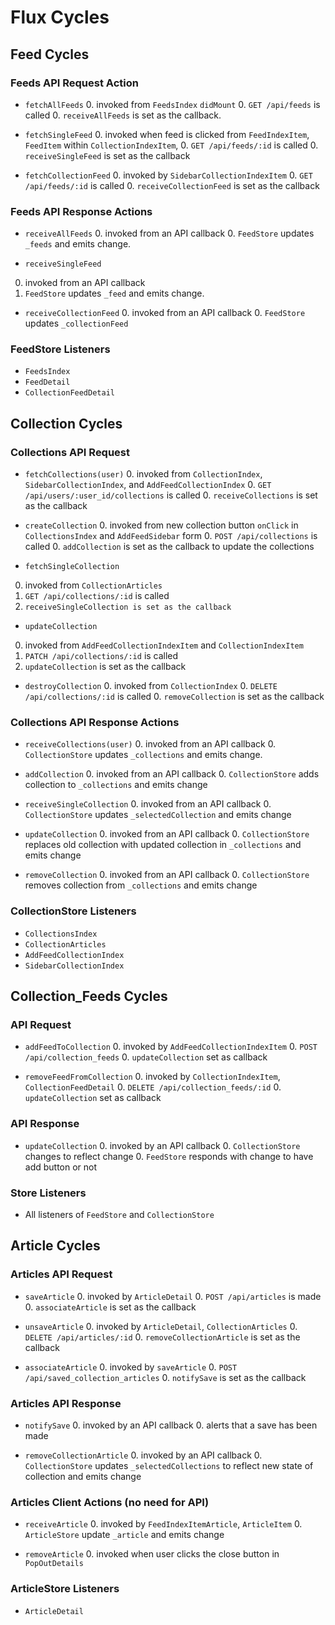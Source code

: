 # Flux Cycles

## Feed Cycles

### Feeds API Request Action

* `fetchAllFeeds`
  0. invoked from `FeedsIndex`
  `didMount`
  0. `GET /api/feeds` is called
  0. `receiveAllFeeds` is set as the callback.

* `fetchSingleFeed`
  0. invoked when feed is clicked from `FeedIndexItem`, `FeedItem` within `CollectionIndexItem`,
  0. `GET /api/feeds/:id` is called
  0. `receiveSingleFeed` is set as the callback

* `fetchCollectionFeed`
  0. invoked by `SidebarCollectionIndexItem`
  0. `GET /api/feeds/:id` is called
  0. `receiveCollectionFeed` is set as the callback

### Feeds API Response Actions

* `receiveAllFeeds`
  0. invoked from an API callback
  0. `FeedStore` updates `_feeds` and emits change.

* `receiveSingleFeed`
 0. invoked from an API callback
 0. `FeedStore` updates `_feed` and emits change.

* `receiveCollectionFeed`
  0. invoked from an API callback
  0. `FeedStore` updates `_collectionFeed`

### FeedStore Listeners

* `FeedsIndex`
* `FeedDetail`
* `CollectionFeedDetail`

## Collection Cycles

### Collections API Request

* `fetchCollections(user)`
  0. invoked from `CollectionIndex`, `SidebarCollectionIndex`, and `AddFeedCollectionIndex`
  0. `GET /api/users/:user_id/collections` is called
  0. `receiveCollections` is set as the callback

* `createCollection`
  0. invoked from new collection button `onClick` in `CollectionsIndex` and `AddFeedSidebar` form
  0. `POST /api/collections` is called
  0. `addCollection` is set as the callback to update the collections

* `fetchSingleCollection`
 0. invoked from `CollectionArticles`
 0. `GET /api/collections/:id` is called
 0. `receiveSingleCollection is set as the callback`

* `updateCollection`
 0. invoked from `AddFeedCollectionIndexItem` and `CollectionIndexItem`
 0. `PATCH /api/collections/:id` is called
 0. `updateCollection` is set as the callback  

* `destroyCollection`
  0. invoked from `CollectionIndex`
  0. `DELETE /api/collections/:id` is called
  0. `removeCollection` is set as the callback

### Collections API Response Actions

* `receiveCollections(user)`
  0. invoked from an API callback
  0. `CollectionStore` updates `_collections` and emits change.

* `addCollection`
  0. invoked from an API callback
  0. `CollectionStore` adds collection to `_collections` and emits change

* `receiveSingleCollection`
  0. invoked from an API callback
  0. `CollectionStore` updates `_selectedCollection` and emits change

* `updateCollection`
  0. invoked from an API callback
  0. `CollectionStore` replaces old collection with updated collection in `_collections` and emits change

* `removeCollection`
  0. invoked from an API callback
  0. `CollectionStore` removes collection from `_collections` and emits change

### CollectionStore Listeners

* `CollectionsIndex`
* `CollectionArticles`
* `AddFeedCollectionIndex`
* `SidebarCollectionIndex`

## Collection_Feeds Cycles

### API Request
* `addFeedToCollection`
  0. invoked by `AddFeedCollectionIndexItem`
  0. `POST /api/collection_feeds`
  0. `updateCollection` set as callback

* `removeFeedFromCollection`
  0. invoked by `CollectionIndexItem`, `CollectionFeedDetail`
  0. `DELETE /api/collection_feeds/:id`
  0. `updateCollection` set as callback

### API Response

* `updateCollection`
  0. invoked by an API callback
  0. `CollectionStore` changes to reflect change
  0. `FeedStore` responds with change to have add button or not

### Store Listeners

* All listeners of `FeedStore` and `CollectionStore`

## Article Cycles

### Articles API Request

* `saveArticle`
  0. invoked by `ArticleDetail`
  0. `POST /api/articles` is made
  0. `associateArticle` is set as the callback

* `unsaveArticle`
  0. invoked by `ArticleDetail`, `CollectionArticles`
  0. `DELETE /api/articles/:id`
  0. `removeCollectionArticle` is set as the callback

* `associateArticle`
  0. invoked by `saveArticle`
  0. `POST /api/saved_collection_articles`
  0. `notifySave` is set as the callback

### Articles API Response

* `notifySave`
  0. invoked by an API callback
  0. alerts that a save has been made

* `removeCollectionArticle`
  0. invoked by an API callback
  0. `CollectionStore` updates `_selectedCollections` to reflect new state of collection and emits change

### Articles Client Actions (no need for API)

* `receiveArticle`
  0. invoked by `FeedIndexItemArticle`, `ArticleItem`
  0. `ArticleStore` update `_article` and emits change

* `removeArticle`
  0. invoked when user clicks the close button in `PopOutDetails`

### ArticleStore Listeners

* `ArticleDetail`
